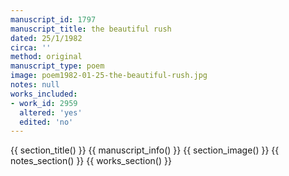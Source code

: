 ```yaml
---
manuscript_id: 1797
manuscript_title: the beautiful rush
dated: 25/1/1982
circa: ''
method: original
manuscript_type: poem
image: poem1982-01-25-the-beautiful-rush.jpg
notes: null
works_included:
- work_id: 2959
  altered: 'yes'
  edited: 'no'
---
```


{{ section_title() }}
{{ manuscript_info() }}
{{ section_image() }}
{{ notes_section() }}
{{ works_section() }}
